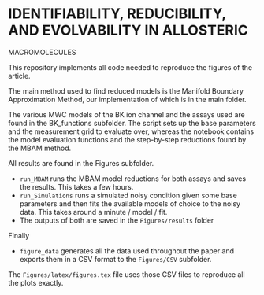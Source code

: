# IDENTIFIABILITY, REDUCIBILITY, AND EVOLVABILITY IN ALLOSTERIC
MACROMOLECULES

This repository implements all code needed to reproduce the figures of the article.

The main method used to find reduced models is the Manifold Boundary Approximation Method, our implementation of which is in the main folder.

The various MWC models of the BK ion channel and the assays used are found in the BK_functions subfolder.
The script sets up the base parameters and the measurement grid to evaluate over, whereas the notebook contains the model evaluation functions and the step-by-step reductions found by the MBAM method.

All results are found in the Figures subfolder.
* ```run_MBAM``` runs the MBAM model reductions for both assays and saves the results. This takes a few hours.
* ```run_Simulations``` runs a simulated noisy condition given some base parameters and then fits the available models of choice to the noisy data. This takes around a minute / model / fit.
* The outputs of both are saved in the ```Figures/results``` folder

Finally
* ```figure_data``` generates all the data used throughout the paper and exports them in a CSV format to the ```Figures/CSV``` subfolder.

The ```Figures/latex/figures.tex``` file uses those CSV files to reproduce all the plots exactly.
